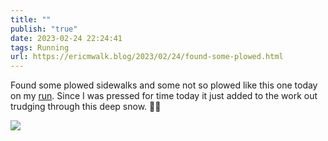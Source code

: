 ```yaml
---
title: ""
publish: "true"
date: 2023-02-24 22:24:41
tags: Running
url: https://ericmwalk.blog/2023/02/24/found-some-plowed.html
---
```


Found some plowed sidewalks and some not so plowed like this one today on my [run](http://www.strava.com/activities/8616212139). Since I was pressed for time today it just added to the work out trudging through this deep snow. 🏃‍♂️


![](https://ericmwalk.blog/uploads/2023/6de066e1a4.jpg)